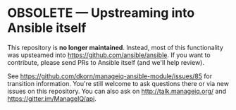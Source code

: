 # OBSOLETE — Upstreaming into Ansible itself

This repository is **no longer maintained**.
Instead, most of this functionality was upsteamed into <https://github.com/ansible/ansible>.
If you want to contribute, please send PRs to Ansible itself (and we'll help review).

See https://github.com/dkorn/manageiq-ansible-module/issues/85 for transition information.
You're still welcome to ask questions there or via new issues on this repository.
You can also ask on http://talk.manageiq.org/ and https://gitter.im/ManageIQ/api.
